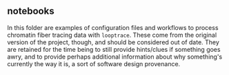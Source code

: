 ## notebooks
In this folder are examples of configuration files and workflows to process chromatin fiber tracing data with `looptrace`.
These come from the original version of the project, though, and should be considered out of date.
They are retained for the time being to still provide hints/clues if something goes awry, and to provide perhaps additional information about why something's currently the way it is, a sort of software design provenance.
